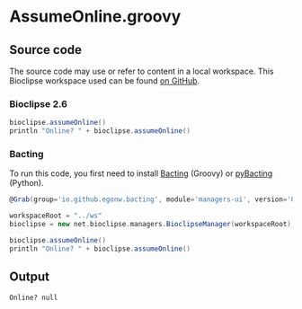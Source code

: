 # AssumeOnline.groovy
## Source code
The source code may use or refer to content in a local workspace. This
Bioclipse workspace used can be found
[on GitHub](https://github.com/bioclipse/bioclipse.scripting/tree/master/ws/).
### Bioclipse 2.6
```groovy
bioclipse.assumeOnline()
println "Online? " + bioclipse.assumeOnline()
```
### Bacting
To run this code, you first need to install
[Bacting](https://github.com/egonw/bacting) (Groovy) or
[pyBacting](https://pypi.org/project/pybacting/) (Python).
<br />
```groovy
@Grab(group='io.github.egonw.bacting', module='managers-ui', version='0.1.2')

workspaceRoot = "../ws"
bioclipse = new net.bioclipse.managers.BioclipseManager(workspaceRoot);

bioclipse.assumeOnline()
println "Online? " + bioclipse.assumeOnline()
```

## Output
```plain
Online? null
```
